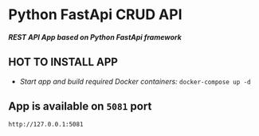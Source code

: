 # Python FastApi CRUD API
##### REST API App based on Python FastApi framework


**HOT TO INSTALL APP**
--

* *Start app and build required Docker containers:*
``docker-compose up -d``

App is available on ``5081`` port
--
    http://127.0.0.1:5081